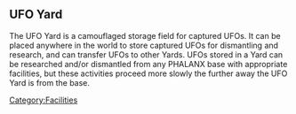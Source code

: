 ## UFO Yard

The UFO Yard is a camouflaged storage field for captured UFOs. It can be
placed anywhere in the world to store captured UFOs for dismantling and
research, and can transfer UFOs to other Yards. UFOs stored in a Yard
can be researched and/or dismantled from any PHALANX base with
appropriate facilities, but these activities proceed more slowly the
further away the UFO Yard is from the base.

[Category:Facilities](Category:Facilities "wikilink")